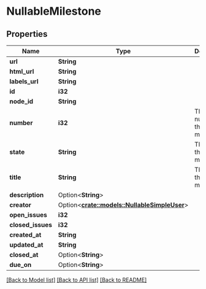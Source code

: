 # NullableMilestone

## Properties

Name | Type | Description | Notes
------------ | ------------- | ------------- | -------------
**url** | **String** |  | 
**html_url** | **String** |  | 
**labels_url** | **String** |  | 
**id** | **i32** |  | 
**node_id** | **String** |  | 
**number** | **i32** | The number of the milestone. | 
**state** | **String** | The state of the milestone. | [default to Open]
**title** | **String** | The title of the milestone. | 
**description** | Option<**String**> |  | 
**creator** | Option<[**crate::models::NullableSimpleUser**](nullable-simple-user.md)> |  | 
**open_issues** | **i32** |  | 
**closed_issues** | **i32** |  | 
**created_at** | **String** |  | 
**updated_at** | **String** |  | 
**closed_at** | Option<**String**> |  | 
**due_on** | Option<**String**> |  | 

[[Back to Model list]](../README.md#documentation-for-models) [[Back to API list]](../README.md#documentation-for-api-endpoints) [[Back to README]](../README.md)


